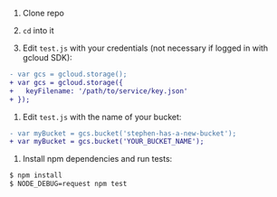 1. Clone repo

1. `cd` into it

1. Edit `test.js` with your credentials (not necessary if logged in with gcloud SDK):

  ```diff
- var gcs = gcloud.storage();
+ var gcs = gcloud.storage({
+   keyFilename: '/path/to/service/key.json'
+ });
```

1. Edit `test.js` with the name of your bucket:

  ```diff
- var myBucket = gcs.bucket('stephen-has-a-new-bucket');
+ var myBucket = gcs.bucket('YOUR_BUCKET_NAME');
  ```

1. Install npm dependencies and run tests:
  ```sh
$ npm install
$ NODE_DEBUG=request npm test
  ```
